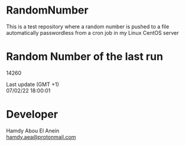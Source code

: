 # RandomNumber    
This is a test repository where a random number is pushed to a file automatically passwordless from a cron job in my Linux CentOS server    
# Random Number of the last run   
14260
      
Last update (GMT +1)    
07/02/22 18:00:01
# Developer    
Hamdy Abou El Anein   
hamdy.aea@protonmail.com
